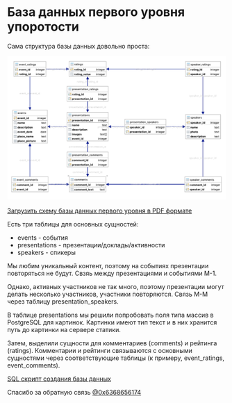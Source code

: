 # База данных первого уровня упоротости

Сама структура базы данных довольно проста:

![Nerdness Level 1 Database scheme](db_scheme_l1.png)

[Загрузить схему базы данных первого уровня в PDF формате](db_scheme_l1.pdf)

Есть три таблицы для основных сущностей: 
  - events - события
  - presentations - презентации/доклады/активности
  - speakers - спикеры

Мы любим уникальный контент, поэтому на событиях презентации повторяться не будут. Свзяь между презентациями и событиями М-1.

Однако, активных участников не так много, поэтому презентации могут делать несколько участников, участники повторяются. Связь М-М через таблицу presentation_speakers.

В таблице presentations мы решили попробовать поля типа массив в PostgreSQL для картинок. Картинки имеют тип текст и в них хранится путь до картинки на сервере статики.

Затем, выделили сущности для комментариев (comments) и рейтинга (ratings). Комментарии и рейтинги связываются с основными сущностями через соответствующие таблицы (к примеру, event_ratings, event_comments).

[SQL скрипт создания базы данных](create_db_l1.sql)

Спасибо за обратную связь [@0x6368656174](https://github.com/0x6368656174)


